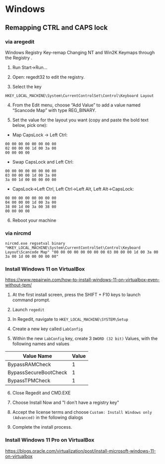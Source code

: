 # Windows

## Remapping CTRL and CAPS lock

### via aregedit

 Windows Registry Key-remap Changing NT and Win2K Keymaps through the Registry .
 
 1. Run Start→Run…

2. Open: regedt32 to edit the registry.

3. Select the key 

```
HKEY_LOCAL_MACHINE\System\CurrentControlSet\Control\Keyboard Layout
```

4. From the Edit menu, choose “Add Value” to add a value named “Scancode Map” with type REG_BINARY.

5. Set the value for the layout you want (copy and paste the bold text below, pick one):

* Map CapsLock → Left Ctrl:
```
00 00 00 00 00 00 00 00
02 00 00 00 1d 00 3a 00
00 00 00 00
```

* Swap CapsLock and Left Ctrl:
```
00 00 00 00 00 00 00 00
03 00 00 00 1d 00 3a 00
3a 00 1d 00 00 00 00 00
``` 

* CapsLock→Left Ctrl, Left Ctrl→Left Alt, Left Alt→CapsLock:

```
00 00 00 00 00 00 00 00
04 00 00 00 1d 00 3a 00
38 00 1d 00 3a 00 38 00
00 00 00 00
```

6. Reboot your machine 

### via nircmd
```
nircmd.exe regsetval binary "HKEY_LOCAL_MACHINE\System\CurrentControlSet\Control\Keyboard Layout\Scancode Map" "00 00 00 00 00 00 00 00 03 00 00 00 1d 00 3a 00 3a 00 1d 00 00 00 00 00"
```

### Install Windows 11 on VirtualBox

https://www.repairwin.com/how-to-install-windows-11-on-virtualbox-even-without-tpm/

1. At the first install screen, press the SHIFT + F10 keys to launch command prompt.

2. Launch `regedit`

3. In Regedit, navigate to `HKEY_LOCAL_MACHINE\SYSTEM\Setup`

4. Create a new key called `LabConfig`

5. Within the new `LabConfig` key, create 3 `DWORD (32 bit)` Values, with the following names and values

| Value Name | Value |
|------------|-------|
| BypassRAMCheck | 1 |
| BypassSecureBootCheck | 1|
| BypassTPMCheck | 1 |

6. Close Regedit and CMD.EXE

7. Choose Install Now and "I don't have a registry key"

8. Accept the license terms and choose `Custom: Install Windows only (Advanced)` in the following dialogs

9. Complete the install process.

### Install Windows 11 Pro on VirtualBox

https://blogs.oracle.com/virtualization/post/install-microsoft-windows-11-on-virtualbox


